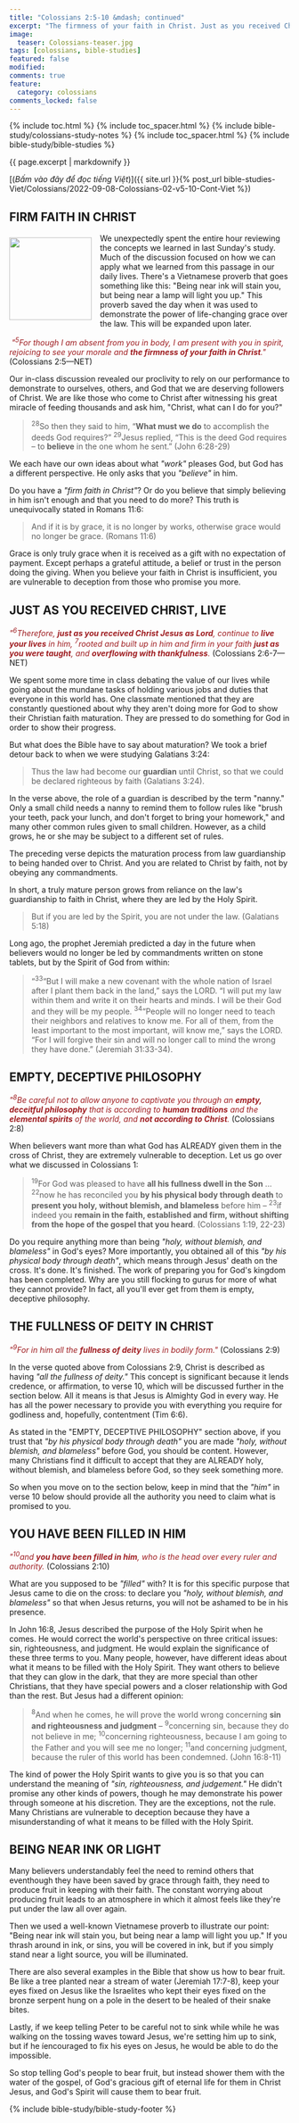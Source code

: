 ```yaml
---
title: "Colossians 2:5-10 &mdash; continued"
excerpt: "The firmness of your faith in Christ. Just as you received Christ, live. Empty, deceiptful philosophy not according to Christ. The fullness of deity in bodily form: Christ. You have been filled in him."
image:
  teaser: Colossians-teaser.jpg
tags: [colossians, bible-studies]
featured: false
modified:
comments: true
feature:
  category: colossians
comments_locked: false
---
```


{% include toc.html %}
{% include toc_spacer.html %}
{% include bible-study/colossians-study-notes %}
{% include toc_spacer.html %}
{% include bible-study/bible-studies %}

{{ page.excerpt | markdownify }}

[(<em>Bấm vào đây để đọc tiếng Việt</em>)]({{ site.url }}{% post_url bible-studies-Viet/Colossians/2022-09-08-Colossians-02-v5-10-Cont-Viet %})

## FIRM FAITH IN CHRIST
<div>
<p>
<!-- img alt src="{{ site.url }}/assets/images/Colossians-teaser.jpg" style="border: 0px none; margin: 7px 15px 0px 0px; max-width: 100%; height: 148px; padding: 0px; float: left;" -->
<img alt src="http://vacsf.org/assets/images/Colossians-teaser.jpg" style="border: 0px none; margin: 7px 15px 0px 0px; max-width: 100%; height: 148px; padding: 0px; float: left;">
We unexpectedly spent the entire hour reviewing the concepts we learned in last Sunday's study. Much of the discussion focused on how we can apply what we learned from this passage in our daily lives. There's a Vietnamese proverb that goes something like this: "Being near ink will stain you, but being near a lamp will light you up." This proverb saved the day when it was used to demonstrate the power of life-changing grace over the law. This will be expanded upon later.</p>
</div>

​    <span style="color: rgb(159, 29, 33);"><i>"<sup>5</sup>For though I am absent from you in body, I am present with you in spirit, rejoicing to see your morale and <strong>the firmness of your faith in Christ</strong>."</i></span> (Colossians 2:5—NET)

Our in-class discussion revealed our proclivity to rely on our performance to demonstrate to ourselves, others, and God that we are deserving followers of Christ. We are like those who come to Christ after witnessing his great miracle of feeding thousands and ask him, "Christ, what can I do for you?"

> <sup>28</sup>So then they said to him, “**What must we do** to accomplish the deeds God requires?” <sup>29</sup>Jesus replied, “This is the deed God requires – to **believe** in the one whom he sent.” (John 6:28-29)

We each have our own ideas about what *"work"* pleases God, but God has a different perspective. He only asks that you *"believe"* in him.

Do you have a *"firm faith in Christ"*? Or do you believe that simply believing in him isn't enough and that you need to do more? This truth is unequivocally stated in Romans 11:6:

> And if it is by grace, it is no longer by works, otherwise grace would no longer be grace. (Romans 11:6)

Grace is only truly grace when it is received as a gift with no expectation of payment. Except perhaps a grateful attitude, a belief or trust in the person doing the giving. When you believe your faith in Christ is insufficient, you are vulnerable to deception from those who promise you more.

## JUST AS YOU RECEIVED CHRIST, LIVE

<span style="color: rgb(159, 29, 33);">
<i>"<sup>6</sup>Therefore, <strong>just as you received Christ Jesus as Lord</strong>, continue to <strong>live your lives</strong> in him, <sup>7</sup>rooted and built up in him and firm in your faith <strong>just as you were taught</strong>, and <strong>overflowing with thankfulness</strong>.</i></span> (Colossians 2:6-7—NET)

We spent some more time in class debating the value of our lives while going about the mundane tasks of holding various jobs and duties that everyone in this world has. One classmate mentioned that they are constantly questioned about why they aren't doing more for God to show their Christian faith maturation. They are pressed to do something for God in order to show their progress.

But what does the Bible have to say about maturation? We took a brief detour back to when we were studying Galatians 3:24:

> Thus the law had become our **guardian** until Christ, so that we could be declared righteous by faith (Galatians 3:24).

In the verse above, the role of a guardian is described by the term "nanny." Only a small child needs a nanny to remind them to follow rules like "brush your teeth, pack your lunch, and don't forget to bring your homework," and many other common rules given to small children. However, as a child grows, he or she may be subject to a different set of rules.

The preceding verse depicts the maturation process from law guardianship to being handed over to Christ. And you are related to Christ by faith, not by obeying any commandments.

In short, a truly mature person grows from reliance on the law's guardianship to faith in Christ, where they are led by the Holy Spirit.

> But if you are led by the Spirit, you are not under the law. (Galatians 5:18)

Long ago, the prophet Jeremiah predicted a day in the future when believers would no longer be led by commandments written on stone tablets, but by the Spirit of God from within:

> “<sup>33</sup>“But I will make a new covenant with the whole nation of Israel after I plant them back in the land,” says the LORD. “I will put my law within them and write it on their hearts and minds. I will be their God and they will be my people.  <sup>34</sup>“People will no longer need to teach their neighbors and relatives to know me. For all of them, from the least important to the most important, will know me,” says the LORD. “For I will forgive their sin and will no longer call to mind the wrong they have done.” (Jeremiah 31:33-34).

## EMPTY, DECEPTIVE PHILOSOPHY

<span style="color: rgb(159, 29, 33);">
<i>"<sup>8</sup>Be careful not to allow anyone to captivate you through an <strong>empty, deceitful philosophy</strong> that is according to <strong>human traditions</strong> and the <strong>elemental spirits</strong> of the world, and <strong>not according to Christ</strong>.</i></span> (Colossians 2:8)

When believers want more than what God has ALREADY given them in the cross of Christ, they are extremely vulnerable to deception. Let us go over what we discussed in Colossians 1:

> <sup>19</sup>For God was pleased to have **all his fullness dwell in the Son** ... <sup>22</sup>now he has reconciled you **by his physical body through death** to **present you holy, without blemish, and blameless** before him –  <sup>23</sup>if indeed you **remain in the faith, established and firm, without shifting from the hope of the gospel that you heard**. (Colossians 1:19, 22-23)

Do you require anything more than being *"holy, without blemish, and blameless"* in God's eyes? More importantly, you obtained all of this *"by his physical body through death"*, which means through Jesus' death on the cross.  It's done. It's finished. The work of preparing you for God's kingdom has been completed. Why are you still flocking to gurus for more of what they cannot provide? In fact, all you'll ever get from them is empty, deceptive philosophy.

## THE FULLNESS OF DEITY IN CHRIST

<span style="color: rgb(159, 29, 33);">
<i>"<sup>9</sup>For in him all the <strong>fullness of deity</strong> lives in bodily form."</i></span> (Colossians 2:9) 

In the verse quoted above from Colossians 2:9, Christ is described as having *"all the fullness of deity."*  This concept is significant because it lends credence, or affirmation, to verse 10, which will be discussed further in the section below. All it means is that Jesus is Almighty God in every way. He has all the power necessary to provide you with everything you require for godliness and, hopefully, contentment (Tim 6:6).

As stated in the "EMPTY, DECEPTIVE PHILOSOPHY" section above, if you trust that *"by his physical body through death"* you are made *"holy, without blemish, and blameless"* before God, you should be content. However, many Christians find it difficult to accept that they are ALREADY holy, without blemish, and blameless before God, so they seek something more.

So when you move on to the section below, keep in mind that the *"him"* in verse 10 below should provide all the authority you need to claim what is promised to you.

## YOU HAVE BEEN FILLED IN HIM

<span style="color: rgb(159, 29, 33);">
<i>"<sup>10</sup>and <strong>you have been filled in him</strong>, who is the head over every ruler and authority.</i></span> (Colossians 2:10) 

What are you supposed to be *"filled"* with? It is for this specific purpose that Jesus came to die on the cross: to declare you *"holy, without blemish, and blameless"* so that when Jesus returns, you will not be ashamed to be in his presence.

In John 16:8, Jesus described the purpose of the Holy Spirit when he comes. He would correct the world's perspective on three critical issues: sin, righteousness, and judgment. He would explain the significance of these three terms to you. Many people, however, have different ideas about what it means to be filled with the Holy Spirit. They want others to believe that they can glow in the dark, that they are more special than other Christians, that they have special powers and a closer relationship with God than the rest. But Jesus had a different opinion:

> <sup>8</sup>And when he comes, he will prove the world wrong concerning **sin and righteousness and judgment** – <sup>9</sup>concerning sin, because they do not believe in me; <sup>10</sup>concerning righteousness, because I am going to the Father and you will see me no longer; <sup>11</sup>and concerning judgment, because the ruler of this world has been condemned.  (John 16:8-11)

The kind of power the Holy Spirit wants to give you is so that you can understand the meaning of *"sin, righteousness, and judgement."* He didn't promise any other kinds of powers, though he may demonstrate his power through someone at his discretion. They are the exceptions, not the rule. Many Christians are vulnerable to deception because they have a misunderstanding of what it means to be filled with the Holy Spirit.

## BEING NEAR INK OR LIGHT

Many believers understandably feel the need to remind others that eventhough they have been saved by grace through faith, they need to produce fruit in keeping with their faith. The constant worrying about producing fruit leads to an atmosphere in which it almost feels like they're put under the law all over again.

Then we used a well-known Vietnamese proverb to illustrate our point: "Being near ink will stain you, but being near a lamp will light you up." If you thrash around in ink, or sins, you will be covered in ink, but if you simply stand near a light source, you will be illuminated.

There are also several examples in the Bible that show us how to bear fruit. Be like a tree planted near a stream of water (Jeremiah 17:7-8), keep your eyes fixed on Jesus like the Israelites who kept their eyes fixed on the bronze serpent hung on a pole in the desert to be healed of their snake bites. 

Lastly, if we keep telling Peter to be careful not to sink while while he was walking on the tossing waves toward Jesus, we're setting him up to sink, but if he íencouraged to fix his eyes on Jesus, he would be able to do the impossible.

So stop telling God's people to bear fruit, but instead shower them with the water of the gospel, of God's gracious gift of eternal life for them in Christ Jesus, and God's Spirit will cause them to bear fruit.

{% include bible-study/bible-study-footer %}

